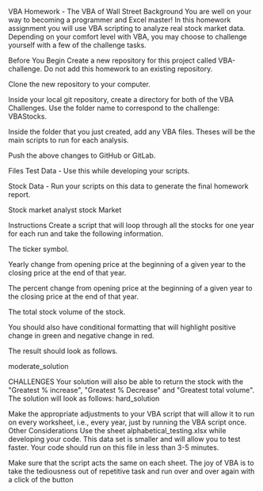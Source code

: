 VBA Homework - The VBA of Wall Street
Background
You are well on your way to becoming a programmer and Excel master! In this homework assignment you will use VBA scripting to analyze real stock market data. Depending on your comfort level with VBA, you may choose to challenge yourself with a few of the challenge tasks.

Before You Begin
Create a new repository for this project called VBA-challenge. Do not add this homework to an existing repository.

Clone the new repository to your computer.

Inside your local git repository, create a directory for both of the VBA Challenges. Use the folder name to correspond to the challenge: VBAStocks.

Inside the folder that you just created, add any VBA files. Theses will be the main scripts to run for each analysis.

Push the above changes to GitHub or GitLab.

Files
Test Data - Use this while developing your scripts.

Stock Data - Run your scripts on this data to generate the final homework report.

Stock market analyst
stock Market

Instructions
Create a script that will loop through all the stocks for one year for each run and take the following information.

The ticker symbol.

Yearly change from opening price at the beginning of a given year to the closing price at the end of that year.

The percent change from opening price at the beginning of a given year to the closing price at the end of that year.

The total stock volume of the stock.

You should also have conditional formatting that will highlight positive change in green and negative change in red.

The result should look as follows.

moderate_solution

CHALLENGES
Your solution will also be able to return the stock with the "Greatest % increase", "Greatest % Decrease" and "Greatest total volume". The solution will look as follows:
hard_solution

Make the appropriate adjustments to your VBA script that will allow it to run on every worksheet, i.e., every year, just by running the VBA script once.
Other Considerations
Use the sheet alphabetical_testing.xlsx while developing your code. This data set is smaller and will allow you to test faster. Your code should run on this file in less than 3-5 minutes.

Make sure that the script acts the same on each sheet. The joy of VBA is to take the tediousness out of repetitive task and run over and over again with a click of the button
